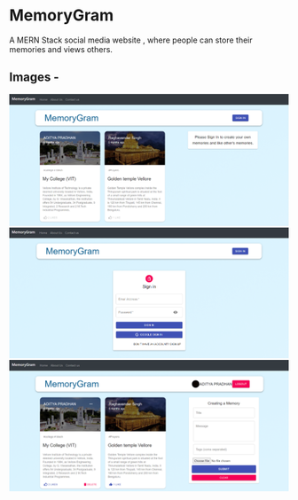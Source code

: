 # MemoryGram
A MERN Stack social media website , where people can store their memories and views others.

## Images - 
<img src="Images/pic1.PNG" width="700">
<img src="Images/pic2.PNG" width="700">
<img src="Images/pic3.PNG" width="700">
